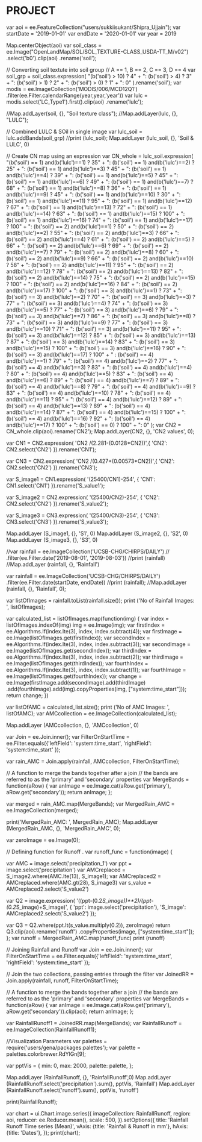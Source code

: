 # PROJECT
var aoi = ee.FeatureCollection("users/sukkiisukant/Shipra_Ujjain");
var startDate = '2019-01-01'
var endDate = '2020-01-01'
var year = 2019

Map.centerObject(aoi)
var soil_class = ee.Image("OpenLandMap/SOL/SOL_TEXTURE-CLASS_USDA-TT_M/v02")
              .select('b0').clip(aoi)
              .rename('soil');

// Converting soil textute into soil group
// A == 1, B == 2,  C == 3, D == 4
var soil_grp = soil_class.expression(
    "(b('soil') > 10) ? 4" +
      ": (b('soil') > 4) ? 3" +
        ": (b('soil') > 1) ? 2" +
           ": (b('soil') > 0) ? 1" +
             ": 0"
).rename('soil');
var modis = ee.ImageCollection('MODIS/006/MCD12Q1')
            .filter(ee.Filter.calendarRange(year,year,'year'))
var lulc = modis.select('LC_Type1').first().clip(aoi)
            .rename('lulc');
              
//Map.addLayer(soil, {}, "Soil texture class");
//Map.addLayer(lulc, {}, "LULC");

// Combined LULC & SOil in single image
var lulc_soil = lulc.addBands(soil_grp)
//print (lulc_soil);
Map.addLayer (lulc_soil, {}, 'Soil & LULC', 0)

// Create CN map using an expression
var CN_whole = lulc_soil.expression(
    "(b('soil') == 1) and(b('lulc')==1) ? 35" +
     ": (b('soil') == 1) and(b('lulc')==2) ? 25" +
        ": (b('soil') == 1) and(b('lulc')==3) ? 45" +
        ": (b('soil') == 1) and(b('lulc')==4) ? 39" +
        ": (b('soil') == 1) and(b('lulc')==5) ? 45" +
        ": (b('soil') == 1) and(b('lulc')==6) ? 49" +
        ": (b('soil') == 1) and(b('lulc')==7) ? 68" +
        ": (b('soil') == 1) and(b('lulc')==8) ? 36" +
        ": (b('soil') == 1) and(b('lulc')==9) ? 45" +
        ": (b('soil') == 1) and(b('lulc')==10) ? 30" +
        ": (b('soil') == 1) and(b('lulc')==11) ? 95" +
        ": (b('soil') == 1) and(b('lulc')==12) ? 67" +
        ": (b('soil') == 1) and(b('lulc')==13) ? 72" +
        ": (b('soil') == 1) and(b('lulc')==14) ? 63" +
        ": (b('soil') == 1) and(b('lulc')==15) ? 100" +
        ": (b('soil') == 1) and(b('lulc')==16) ? 74" +
        ": (b('soil') == 1) and(b('lulc')==17) ? 100" +
          ": (b('soil') == 2) and(b('lulc')==1) ? 50" +
          ": (b('soil') == 2) and(b('lulc')==2) ? 55" +
          ": (b('soil') == 2) and(b('lulc')==3) ? 66" +
          ": (b('soil') == 2) and(b('lulc')==4) ? 61" +
          ": (b('soil') == 2) and(b('lulc')==5) ? 66" +
          ": (b('soil') == 2) and(b('lulc')==6) ? 69" +
          ": (b('soil') == 2) and(b('lulc')==7) ? 79" +
          ": (b('soil') == 2) and(b('lulc')==8) ? 60" +
          ": (b('soil') == 2) and(b('lulc')==9) ? 66" +
          ": (b('soil') == 2) and(b('lulc')==10) ? 58" +
          ": (b('soil') == 2) and(b('lulc')==11) ? 95" +
          ": (b('soil') == 2) and(b('lulc')==12) ? 78" +
          ": (b('soil') == 2) and(b('lulc')==13) ? 82" +
          ": (b('soil') == 2) and(b('lulc')==14) ? 75" +
          ": (b('soil') == 2) and(b('lulc')==15) ? 100" +
          ": (b('soil') == 2) and(b('lulc')==16) ? 84" +
          ": (b('soil') == 2) and(b('lulc')==17) ? 100" +
            ": (b('soil') == 3) and(b('lulc')==1) ? 73" +
              ": (b('soil') == 3) and(b('lulc')==2) ? 70" +
              ": (b('soil') == 3) and(b('lulc')==3) ? 77" +
              ": (b('soil') == 3) and(b('lulc')==4) ? 74" +
              ": (b('soil') == 3) and(b('lulc')==5) ? 77" +
              ": (b('soil') == 3) and(b('lulc')==6) ? 79" +
              ": (b('soil') == 3) and(b('lulc')==7) ? 86" +
              ": (b('soil') == 3) and(b('lulc')==8) ? 73" +
              ": (b('soil') == 3) and(b('lulc')==9) ? 77" +
              ": (b('soil') == 3) and(b('lulc')==10) ? 71" +
              ": (b('soil') == 3) and(b('lulc')==11) ? 95" +
              ": (b('soil') == 3) and(b('lulc')==12) ? 85" +
              ": (b('soil') == 3) and(b('lulc')==13) ? 87" +
              ": (b('soil') == 3) and(b('lulc')==14) ? 83" +
              ": (b('soil') == 3) and(b('lulc')==15) ? 100" +
              ": (b('soil') == 3) and(b('lulc')==16) ? 90" +
              ": (b('soil') == 3) and(b('lulc')==17) ? 100" +
              "  : (b('soil') == 4) and(b('lulc')==1) ? 79" +
                ": (b('soil') == 4) and(b('lulc')==2) ? 77" +
                ": (b('soil') == 4) and(b('lulc')==3) ? 83" +
                ": (b('soil') == 4) and(b('lulc')==4) ? 80" +
                ": (b('soil') == 4) and(b('lulc')==5) ? 83" +
                ": (b('soil') == 4) and(b('lulc')==6) ? 89" +
                ": (b('soil') == 4) and(b('lulc')==7) ? 89" +
                ": (b('soil') == 4) and(b('lulc')==8) ? 79" +
                ": (b('soil') == 4) and(b('lulc')==9) ? 83" +
                ": (b('soil') == 4) and(b('lulc')==10) ? 78" +
                ": (b('soil') == 4) and(b('lulc')==11) ? 95" +
                ": (b('soil') == 4) and(b('lulc')==12) ? 89" +
                ": (b('soil') == 4) and(b('lulc')==13) ? 89" +
                ": (b('soil') == 4) and(b('lulc')==14) ? 87" +
                ": (b('soil') == 4) and(b('lulc')==15) ? 100" +
                ": (b('soil') == 4) and(b('lulc')==16) ? 92" +
                ": (b('soil') == 4) and(b('lulc')==17) ? 100" +
                     ": (b('soil') == 0) ? 100" +
                    ": 0"
);
var CN2 = CN_whole.clip(aoi).rename('CN2');
Map.addLayer(CN2, {}, 'CN2 values', 0);

var CN1 = CN2.expression(
    'CN2 /(2.281-(0.0128*CN2))',{
      'CN2': CN2.select('CN2')
    }).rename('CN1'); 
    
var CN3 = CN2.expression(
    'CN2 /(0.427+(0.00573*CN2))',{
      'CN2': CN2.select('CN2')
    }).rename('CN3');  
  

var S_image1 = CN1.expression(
    '(25400/CN1)-254', {
      'CN1': CN1.select('CN1')
}).rename('S_value1');

var S_image2 = CN2.expression(
    '(25400/CN2)-254', {
      'CN2': CN2.select('CN2')
}).rename('S_value2');

var S_image3 = CN3.expression(
    '(25400/CN3)-254', {
      'CN3': CN3.select('CN3')
}).rename('S_value3');

Map.addLayer (S_image1, {}, 'S1', 0)
Map.addLayer (S_image2, {}, 'S2', 0)
Map.addLayer (S_image3, {}, 'S3', 0)

//var rainfall = ee.ImageCollection('UCSB-CHG/CHIRPS/DAILY')
//                  .filter(ee.Filter.date('2019-08-01', '2019-08-03'))
//print (rainfall)
//Map.addLayer (rainfall, {}, 'Rainfall')

var rainfall = ee.ImageCollection('UCSB-CHG/CHIRPS/DAILY')
                  .filter(ee.Filter.date(startDate, endDate))
//print (rainfall);
//Map.addLayer (rainfall, {}, 'Rainfall', 0);

var listOfImages = rainfall.toList(rainfall.size());
print ('No of Rainfall Images: ', listOfImages);

var calculated_list = listOfImages.map(function(img) {
    var index = listOfImages.indexOf(img)
    img = ee.Image(img);
    var firstIndex = ee.Algorithms.If(index.lte(3), index, index.subtract(4));
    var firstImage = ee.Image(listOfImages.get(firstIndex));
    var secondIndex = ee.Algorithms.If(index.lte(3), index, index.subtract(3));
    var secondImage = ee.Image(listOfImages.get(secondIndex));
    var thirdIndex = ee.Algorithms.If(index.lte(3), index, index.subtract(2));
    var thirdImage = ee.Image(listOfImages.get(thirdIndex));
    var fourthIndex = ee.Algorithms.If(index.lte(3), index, index.subtract(1));
    var fourthImage = ee.Image(listOfImages.get(fourthIndex));
    var change = ee.Image(firstImage.add(secondImage).add(thirdImage)
                  .add(fourthImage).add(img).copyProperties(img, ["system:time_start"]));
    return change;
})



var listOfAMC = calculated_list.size();
print ('No of AMC Images: ', listOfAMC);
var AMCcollection = ee.ImageCollection(calculated_list);

Map.addLayer (AMCcollection, {}, 'AMCcollection', 0)


var Join = ee.Join.inner();
var FilterOnStartTime = ee.Filter.equals({'leftField': 'system:time_start', 
                                          'rightField': 'system:time_start'
                                         });


var rain_AMC = Join.apply(rainfall, AMCcollection, FilterOnStartTime);

// A function to merge the bands together after a join
// the bands are referred to as the 'primary' and 'secondary' properties
var MergeBands = function(aRow) {
  var anImage = ee.Image.cat(aRow.get('primary'), aRow.get('secondary'));
  return anImage;
};


var merged = rain_AMC.map(MergeBands);
var MergedRain_AMC = ee.ImageCollection(merged);

print('MergedRain_AMC: ', MergedRain_AMC);
Map.addLayer (MergedRain_AMC, {}, 'MergedRain_AMC', 0);

var zeroImage = ee.Image(0);

// Defining function for Runoff .
var runoff_func = function(image) {
  
  var AMC = image.select('precipitation_1')
  var ppt = image.select('precipitation')
  var AMCreplaced = S_image2.where(AMC.lte(13), S_image1);
  var AMCreplaced2 = AMCreplaced.where(AMC.gt(28), S_image3)
  var s_value = AMCreplaced2.select('S_value2')

  var Q2 = image.expression(
    '((ppt-(0.2*S_image))**2)/(ppt-(0.2*S_image)+S_image)', {
      'ppt': image.select('precipitation'),
      'S_image': AMCreplaced2.select('S_value2')
});
  
  var Q3 = Q2.where(ppt.lt(s_value.multiply(0.2)), zeroImage)
  return Q3.clip(aoi).rename('runoff')
                .copyProperties(image, ["system:time_start"]);
};
var runoff =  MergedRain_AMC.map(runoff_func)
print (runoff)

// Joining Rainfall and Runoff
var Join = ee.Join.inner();
var FilterOnStartTime = ee.Filter.equals({'leftField': 'system:time_start', 
                                          'rightField': 'system:time_start'
                                         });

// Join the two collections, passing entries through the filter
var JoinedRR = Join.apply(rainfall, runoff, FilterOnStartTime);

// A function to merge the bands together after a join
// the bands are referred to as the 'primary' and 'secondary' properties
var MergeBands = function(aRow) {
  var anImage = ee.Image.cat(aRow.get('primary'), aRow.get('secondary')).clip(aoi);
  return anImage;
};


var RainfallRunoff1 = JoinedRR.map(MergeBands);
var RainfallRunoff = ee.ImageCollection(RainfallRunoff1);

//Visualization Parameters
var palettes = require('users/gena/packages:palettes');
var palette = palettes.colorbrewer.RdYlGn[9];

var pptVis = {
  min: 0,
  max: 2000,
  palette: palette,
};

Map.addLayer (RainfallRunoff, {}, 'RainfallRunoff',0)
Map.addLayer (RainfallRunoff.select('precipitation').sum(), pptVis, 'Rainfall')
Map.addLayer (RainfallRunoff.select('runoff').sum(), pptVis, 'runoff')


print(RainfallRunoff);

var chart = ui.Chart.image.series({
  imageCollection: RainfallRunoff, 
  region: aoi, 
  reducer: ee.Reducer.mean(), 
  scale: 500,
}).setOptions({
 title: 'Rainfall Runoff Time series (Mean)',
 vAxis: {title: 'Rainfall & Runoff in mm'},
 hAxis: {title: 'Dates'},
 });
print(chart);
